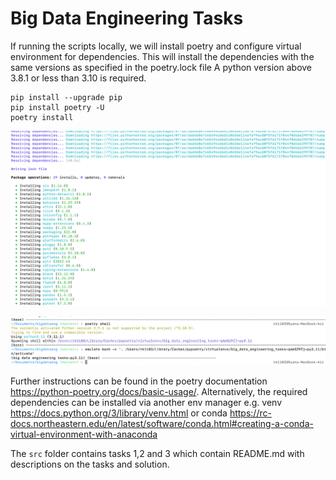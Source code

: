 # Big Data Engineering Tasks

If running the scripts locally, we will install poetry and configure virtual environment for
dependencies.  This will install the dependencies with the same versions as specified in the poetry.lock file
A python version above 3.8.1 or less than 3.10 is required.

```
pip install --upgrade pip
pip install poetry -U
poetry install
```
![](screenshots/install_poetry_and_dependencies_lock.png)

![](screenshots/spawn_poetry_shell.png)

Further instructions can be found in the poetry documentation https://python-poetry.org/docs/basic-usage/.
Alternatively, the required dependencies can be installed via another env manager e.g.
venv https://docs.python.org/3/library/venv.html or conda https://rc-docs.northeastern.edu/en/latest/software/conda.html#creating-a-conda-virtual-environment-with-anaconda


The `src` folder contains tasks 1,2 and 3 which contain README.md with descriptions on the tasks and solution.
